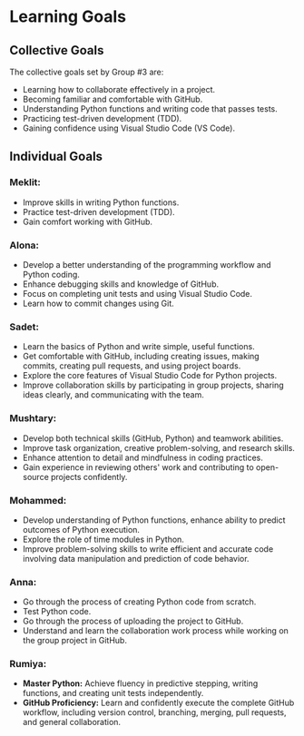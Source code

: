 # Learning Goals

## Collective Goals

The collective goals set by Group #3 are:

- Learning how to collaborate effectively in a project.
- Becoming familiar and comfortable with GitHub.
- Understanding Python functions and writing code that passes tests.
- Practicing test-driven development (TDD).
- Gaining confidence using Visual Studio Code (VS Code).

## Individual Goals

### **Meklit:**

- Improve skills in writing Python functions.
- Practice test-driven development (TDD).
- Gain comfort working with GitHub.

### **Alona:**

- Develop a better understanding of the programming workflow and Python coding.
- Enhance debugging skills and knowledge of GitHub.
- Focus on completing unit tests and using Visual Studio Code.
- Learn how to commit changes using Git.

### **Sadet:**

- Learn the basics of Python and write simple, useful functions.
- Get comfortable with GitHub, including creating issues, making commits, creating pull requests, and using project boards.
- Explore the core features of Visual Studio Code for Python projects.
- Improve collaboration skills by participating in group projects, sharing ideas clearly, and communicating with the team.

### **Mushtary:**

- Develop both technical skills (GitHub, Python) and teamwork abilities.
- Improve task organization, creative problem-solving, and research skills.
- Enhance attention to detail and mindfulness in coding practices.
- Gain experience in reviewing others' work and contributing to open-source projects confidently.

### **Mohammed:**

- Develop understanding of Python functions, enhance ability to predict outcomes of Python execution.
- Explore the role of time modules in Python.
- Improve problem-solving skills to write efficient and accurate code involving data manipulation and prediction of code behavior.

### **Anna:**

- Go through the process of creating Python code from scratch.
- Test Python code.
- Go through the process of uploading the project to GitHub.
- Understand and learn the collaboration work process while working on the group project in GitHub.

### **Rumiya:**

- **Master Python:** Achieve fluency in predictive stepping, writing functions, and creating unit tests independently.
- **GitHub Proficiency:** Learn and confidently execute the complete GitHub workflow, including version control, branching, merging, pull requests,
and general collaboration.

